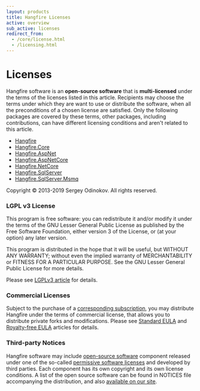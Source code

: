 ```yaml
---
layout: products
title: Hangfire Licenses
active: overview
sub_active: licenses
redirect_from: 
  - /core/license.html
  - /licensing.html
---
```


<h1 class="page-header">Licenses</h1>

Hangfire software is an **open-source software** that is **multi-licensed** under the terms of the licenses listed in this article. Recipients may choose the terms under which they are want to use or distribute the software, when all the preconditions of a chosen license are satisfied. Only the following packages are covered by these terms, other packages, including contributions, can have different licensing conditions and aren't related to this article.

* [Hangfire](https://www.nuget.org/packages/HangFire/)
* [Hangfire.Core](https://www.nuget.org/packages/HangFire.Core/)
* [Hangfire.AspNet](https://www.nuget.org/packages/Hangfire.AspNet/)
* [Hangfire.AspNetCore](https://www.nuget.org/packages/Hangfire.AspNetCore/)
* [Hangfire.NetCore](https://www.nuget.org/packages/Hangfire.NetCore/)
* [Hangfire.SqlServer](https://www.nuget.org/packages/HangFire.SqlServer/)
* [Hangfire.SqlServer.Msmq](https://www.nuget.org/packages/HangFire.SqlServer.MSMQ/)

Copyright &copy; 2013-2019 Sergey Odinokov. All rights reserved.

### LGPL v3 License

This program is free software: you can redistribute it and/or modify it under the terms of the GNU Lesser General Public License as published by the Free Software Foundation, either version 3 of the License, or (at your option) any later version.

This program is distributed in the hope that it will be useful, but WITHOUT ANY WARRANTY; without even the implied warranty of MERCHANTABILITY or FITNESS FOR A PARTICULAR PURPOSE. See the GNU Lesser General Public License for more details.

Please see [LGPLv3 article](/licensing/lgpl.html) for details.

### Commercial Licenses

Subject to the purchase of a [corresponding subscription](/pricing/), you may distribute Hangfire under the terms of commercial license, that allows you to distribute private forks and modifications.
Please see [Standard EULA](/licensing/standard.html) and [Royalty-free EULA](/licensing/royalty-free.html) articles for details.

### Third-party Notices

Hangfire software may include [open-source software](https://en.wikipedia.org/wiki/Open-source_software) component released under one of the so-called [permissive software licenses](https://en.wikipedia.org/wiki/Permissive_software_licence) and developed by third parties. Each component has its own copyright and its own license conditions. A list of the open source software can be found in NOTICES file accompanying the distribution, and also [available on our site](/licensing/third-party.html).
